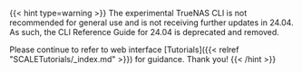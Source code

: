 &NewLine;

{{< hint type=warning >}}
The experimental TrueNAS CLI is not recommended for general use and is not receiving further updates in 24.04.
As such, the CLI Reference Guide for 24.04 is deprecated and removed.

Please continue to refer to web interface [Tutorials]({{< relref "SCALETutorials/_index.md" >}}) for guidance.
Thank you!
{{< /hint >}}
